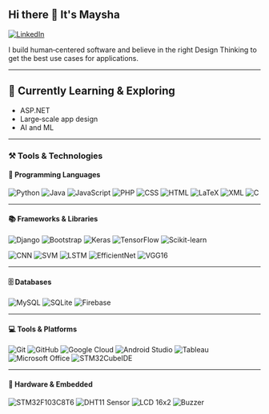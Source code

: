 ## Hi there 👋 It's Maysha

<!--
**A-lii/A-lii** is a ✨ _special_ ✨ repository because its `README.md` (this file) appears on your GitHub profile.

- 🔭 I’m currently working on **a portfolio website for an environmentalist**, blending design with storytelling.  
- 🌱 I’m currently learning **ASP.NET** to strengthen my backend development skills.  
- 👯 I’m looking to collaborate on **projects that create meaningful, real-world impact**.  
- 🤔 I’m seeking guidance on building **robust backend applications** for practical use cases.  
- ⚡ Fun fact: I’m a unique mix of **logic, imagination, and empathy** — traits that shape both my code and creativity.  
[![Portfolio](https://img.shields.io/badge/Portfolio-000?style=for-the-badge&logo=firefox&logoColor=white)](#)
-->
[![LinkedIn](https://img.shields.io/badge/LinkedIn-0A66C2?style=for-the-badge&logo=linkedin&logoColor=white)](https://www.linkedin.com/in/ali-maysha-rodoshi)


I build human‑centered software and believe in the right Design Thinking to get the best use cases for applications. 

--- 

## 🌱 Currently Learning & Exploring
- ASP.NET 
- Large‑scale app design
- AI and ML 

---

### ⚒️ Tools & Technologies

#### 🧠 Programming Languages  
![Python](https://img.shields.io/badge/-Python-3776AB?style=flat&logo=python&logoColor=white)
![Java](https://img.shields.io/badge/-Java-007396?style=flat&logo=java&logoColor=white)
![JavaScript](https://img.shields.io/badge/-JavaScript-F7DF1E?style=flat&logo=javascript&logoColor=black)
![PHP](https://img.shields.io/badge/-PHP-777BB4?style=flat&logo=php&logoColor=white)
![CSS](https://img.shields.io/badge/-CSS3-1572B6?style=flat&logo=css3&logoColor=white)
![HTML](https://img.shields.io/badge/-HTML5-E34F26?style=flat&logo=html5&logoColor=white)
![LaTeX](https://img.shields.io/badge/-LaTeX-008080?style=flat&logo=latex&logoColor=white)
![XML](https://img.shields.io/badge/-XML-0B0B0B?style=flat&logo=w3c&logoColor=white)
![C](https://img.shields.io/badge/-C-A8B9CC?style=flat&logo=c&logoColor=white)

---

#### 📚 Frameworks & Libraries  
![Django](https://img.shields.io/badge/-Django-092E20?style=flat&logo=django&logoColor=white)
![Bootstrap](https://img.shields.io/badge/-Bootstrap-563D7C?style=flat&logo=bootstrap&logoColor=white)
![Keras](https://img.shields.io/badge/-Keras-D00000?style=flat&logo=keras&logoColor=white)
![TensorFlow](https://img.shields.io/badge/-TensorFlow-FF6F00?style=flat&logo=tensorflow&logoColor=white)
![Scikit-learn](https://img.shields.io/badge/-Scikit_Learn-F7931E?style=flat&logo=scikitlearn&logoColor=white)

<!-- Custom ML Model mentions (no badges exist, so text only or you can design them later) -->
![CNN](https://img.shields.io/badge/-CNN-FF6F00?style=flat&logo=google&logoColor=white)
![SVM](https://img.shields.io/badge/-SVM-0A0A0A?style=flat&logo=github&logoColor=white)
![LSTM](https://img.shields.io/badge/-LSTM-3E8EDE?style=flat&logo=google&logoColor=white)
![EfficientNet](https://img.shields.io/badge/-EfficientNet_B7-orange?style=flat&logo=tensorflow&logoColor=white)
![VGG16](https://img.shields.io/badge/-VGG16-red?style=flat&logo=google&logoColor=white)

---

#### 🗄️ Databases  
![MySQL](https://img.shields.io/badge/-MySQL-4479A1?style=flat&logo=mysql&logoColor=white)
![SQLite](https://img.shields.io/badge/-SQLite-003B57?style=flat&logo=sqlite&logoColor=white)
![Firebase](https://img.shields.io/badge/-Firebase-FFCA28?style=flat&logo=firebase&logoColor=black)

---

#### 💻 Tools & Platforms  
![Git](https://img.shields.io/badge/-Git-F05032?style=flat&logo=git&logoColor=white)
![GitHub](https://img.shields.io/badge/-GitHub-181717?style=flat&logo=github&logoColor=white)
![Google Cloud](https://img.shields.io/badge/-Google_Cloud-4285F4?style=flat&logo=googlecloud&logoColor=white)
![Android Studio](https://img.shields.io/badge/-Android_Studio-3DDC84?style=flat&logo=android-studio&logoColor=white)
![Tableau](https://img.shields.io/badge/-Tableau-E97627?style=flat&logo=tableau&logoColor=white)
![Microsoft Office](https://img.shields.io/badge/-MS_Office-D83B01?style=flat&logo=microsoftoffice&logoColor=white)
![STM32CubeIDE](https://img.shields.io/badge/-STM32CubeIDE-0F52BA?style=flat&logo=stmicroelectronics&logoColor=white)

---

#### 🔧 Hardware & Embedded  
![STM32F103C8T6](https://img.shields.io/badge/-STM32F103C8T6-blue?style=flat&logo=stmicroelectronics&logoColor=white)
![DHT11 Sensor](https://img.shields.io/badge/-DHT11_Sensor-green?style=flat&logo=arduino&logoColor=white)
![LCD 16x2](https://img.shields.io/badge/-16x2_LCD-006400?style=flat&logo=arduino&logoColor=white)
![Buzzer](https://img.shields.io/badge/-Buzzer-black?style=flat&logo=github&logoColor=white)
